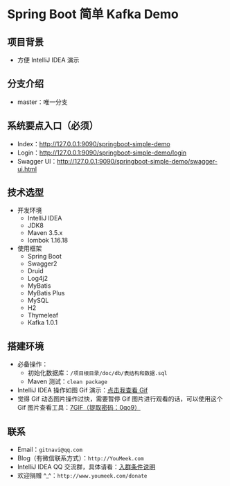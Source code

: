 # Spring Boot 简单 Kafka Demo

## 项目背景

- 方便 IntelliJ IDEA 演示

## 分支介绍

- master：唯一分支

## 系统要点入口（必须）

- Index：<http://127.0.0.1:9090/springboot-simple-demo>
- Login：<http://127.0.0.1:9090/springboot-simple-demo/login>
- Swagger UI：<http://127.0.0.1:9090/springboot-simple-demo/swagger-ui.html>

## 技术选型

- 开发环境
    - IntelliJ IDEA
    - JDK8
    - Maven 3.5.x
    - lombok 1.16.18
- 使用框架
    - Spring Boot
    - Swagger2
    - Druid
    - Log4j2
    - MyBatis
    - MyBatis Plus
    - MySQL
    - H2
    - Thymeleaf
    - Kafka 1.0.1


## 搭建环境

- 必备操作：
	- 初始化数据库：`/项目根目录/doc/db/表结构和数据.sql`
	- Maven 测试：`clean package`
- IntelliJ IDEA 操作如图 Gif 演示：[点击我查看 Gif](doc/images/demo.gif)
- 觉得 Gif 动态图片操作过快，需要暂停 Gif 图片进行观看的话，可以使用这个 Gif 图片查看工具：[7GIF（提取密码：0qo9）](https://pan.baidu.com/s/1mkrESsg)



## 联系

- Email：`gitnavi@qq.com`
- Blog（有微信联系方式）：`http://YouMeek.com`
- IntelliJ IDEA QQ 交流群，具体请看：[入群条件说明](https://github.com/judasn/IntelliJ-IDEA-Java-Conversation)
- 欢迎捐赠 ^_^：`http://www.youmeek.com/donate`










